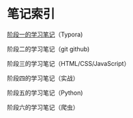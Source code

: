 # 笔记索引

[阶段一的学习笔记](https://github.com/Lelouch-knight/Tasks/blob/main/阶段一学习笔记.md)（Typora)

阶段二的学习笔记（git github)

阶段三的学习笔记（HTML/CSS/JavaScript）

阶段四的学习笔记（实战）

阶段五的学习笔记（Python)

阶段六的学习笔记（爬虫）

